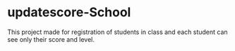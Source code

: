 # updatescore-School
This project made for registration of students in class and each student can see only their score and level.
